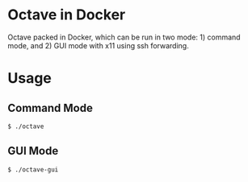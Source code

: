 # Octave in Docker

Octave packed in Docker, which can be run in two mode: 1) command mode, and 2) GUI mode with x11 using ssh forwarding.

# Usage

## Command Mode
```
$ ./octave
```

## GUI Mode
```
$ ./octave-gui
```
